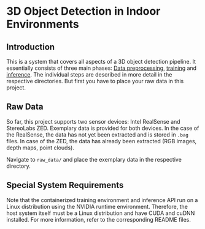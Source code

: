 # 3D Object Detection in Indoor Environments

## Introduction

This is a system that covers all aspects of a 3D object detection pipeline. It essentially consists of three main phases: [Data preprocessing](/preprocessing/README.md), [training](/training/README.md) and [inference](/inference/README.md). The individual steps are described in more detail in the respective directories. But first you have to place your raw data in this project.

## Raw Data

So far, this project supports two sensor devices: Intel RealSense and StereoLabs ZED. Exemplary data is provided for both devices. In the case of the RealSense, the data has not yet been extracted and is stored in `.bag` files. In case of the ZED, the data has already been extracted (RGB images, depth maps, point clouds). 

Navigate to `raw_data/` and place the exemplary data in the respective directory. 

## Special System Requirements

Note that the containerized training environment and inference API run on a Linux distribution using the NVIDIA runtime environment. Therefore, the host system itself must be a Linux distribution and have CUDA and cuDNN installed. For more information, refer to the corresponding README files. 
